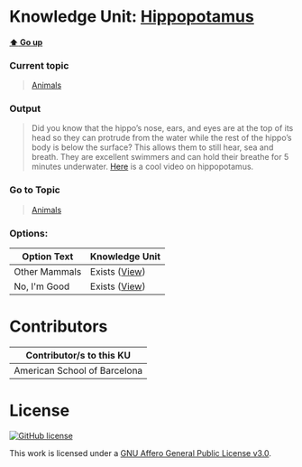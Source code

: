 # Knowledge Unit: [Hippopotamus](../../knowledge_units/animals/hippopotamus.md)

#### [:arrow_up: Go up](../../topics/animals.md)
### Current topic
> [Animals](../../topics/animals.md)
### Output
> Did you know that the hippo’s nose, ears, and eyes are at the top of its head so they can protrude from the water while the rest of the hippo’s body is below the surface? This allows them to still hear, sea and breath. They are excellent swimmers and can hold their breathe for 5 minutes underwater. [Here](https://www.youtube.com/embed/ks_P46IZCxk) is a cool video on hippopotamus.
### Go to Topic
> [Animals](../../topics/animals.md)

### Options: 

| Option Text | Knowledge Unit |
| - | - |  
| Other Mammals  |  Exists ([View](../../knowledge_units/animals/other-mammals.md))  |  
| No, I&#039;m Good  |  Exists ([View](../../knowledge_units/animals/no-im-good.md))  | 

# Contributors

| Contributor/s to this KU |
| - | 
| American School of Barcelona |

# License
[![GitHub license](https://img.shields.io/github/license/inbrainz/cerebro)](https://github.com/inbrainz/cerebro/blob/master/LICENSE)

This work is licensed under a [GNU Affero General Public License v3.0](https://www.gnu.org/licenses/agpl-3.0.txt).